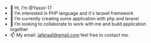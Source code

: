 - 👋 Hi, I’m @Yassir-17
- 👀 I’m interested in PHP language and it's laravel framework
- 🌱 I’m currently creating some application with php and laravel  
- 💞️ I’m looking to collaborate to work with me and build application together
- 📫 My email: jaferaa1@gmail.com feel free to contact me.

<!---
Yassir-17/Yassir-17 is a ✨ special ✨ repository because its `README.md` (this file) appears on your GitHub profile.
You can click the Preview link to take a look at your changes.
--->
